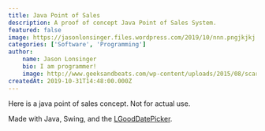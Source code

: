 ```yaml
---
title: Java Point of Sales
description: A proof of concept Java Point of Sales System.
featured: false
image: https://jasonlonsinger.files.wordpress.com/2019/10/nnn.pngjkjkj.png?w=1024
categories: ['Software', 'Programming']
author:
    name: Jason Lonsinger
    bio: I am programmer!
    image: http://www.geeksandbeats.com/wp-content/uploads/2015/08/scared-batman.jpeg
createdAt: 2019-10-31T14:48:00.000Z
---
```


Here is a java point of sales concept. Not for actual use.

Made with Java, Swing, and the <a href="https://github.com/LGoodDatePicker/LGoodDatePicker.git" rel="noopener noreferrer nofollow">LGoodDatePicker</a>.

<v-carousel>
    <v-carousel-item>
        <v-img contain src="https://jasonlonsinger.files.wordpress.com/2019/10/annotation-2019-10-31-164021-1.png?w=1024" caption="" ref=""></v-img>
    </v-carousel-item>
    <v-carousel-item>
        <v-img contain src="https://jasonlonsinger.files.wordpress.com/2019/10/nnn-1.png?w=1024" caption="" ref=""></v-img>
    </v-carousel-item>
    <v-carousel-item>
        <v-img contain src="https://jasonlonsinger.files.wordpress.com/2019/10/nnn.pngjkjkj.png?w=1024" caption="" ref=""></v-img>
    </v-carousel-item>
</v-carousel>
